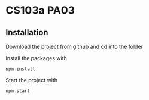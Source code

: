 # CS103a PA03

## Installation
Download the project from github 
and cd into the folder

Install the packages with
``` 
npm install
```
Start the project with
``` 
npm start
```

